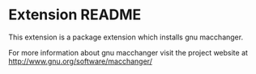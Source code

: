 # Extension README

This extension is a package extension which installs gnu macchanger.

For more information about gnu macchanger visit the project website at
http://www.gnu.org/software/macchanger/

